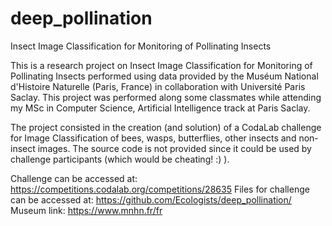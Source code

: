 # deep_pollination
Insect Image Classification for Monitoring of Pollinating Insects

This is a research project on Insect Image Classification for Monitoring of Pollinating Insects performed using data provided by the Muséum National d'Histoire Naturelle (Paris, France) in collaboration with Université Paris Saclay. This project was performed along some classmates while attending my MSc in Computer Science, Artificial Intelligence track at Paris Saclay.

The project consisted in the creation (and solution) of a CodaLab challenge for Image Classification of bees, wasps, butterflies, other insects and non-insect images. The source code is not provided since it could be used by challenge participants (which would be cheating! :) ).

Challenge can be accessed at: https://competitions.codalab.org/competitions/28635
Files for challenge can be accessed at: https://github.com/Ecologists/deep_pollination/
Museum link: https://www.mnhn.fr/fr

